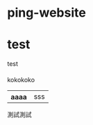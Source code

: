 # ping-website
# test

test
####
<p>kokokoko</p>
<table>
  <tr>
    <th>aaaa</th>
    <td>sss</td>
  <tr>
</table>

測試測試
